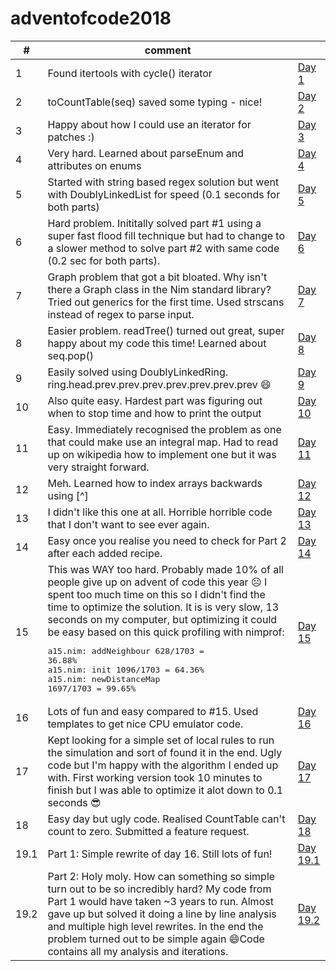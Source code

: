 # adventofcode2018

| #     | comment                                                                          |   |
|-------|----------------------------------------------------------------------------------------------------------------|---|
| 1 | Found itertools with cycle() iterator                                                                          | [Day 1](https://github.com/filipux/adventofcode2018/blob/master/a01.nim)  |
| 2 | toCountTable(seq) saved some typing - nice!                                                                    | [Day 2](https://github.com/filipux/adventofcode2018/blob/master/a02.nim)  |
| 3 | Happy about how I could use an iterator for patches :)                                                         | [Day 3](https://github.com/filipux/adventofcode2018/blob/master/a03.nim)  |
| 4 | Very hard. Learned about parseEnum[]() and attributes on enums                                                 | [Day 4](https://github.com/filipux/adventofcode2018/blob/master/a04.nim)  |
| 5 | Started with string based regex solution but went with DoublyLinkedList for speed (0.1 seconds for both parts) | [Day 5](https://github.com/filipux/adventofcode2018/blob/master/a05.nim)  |
| 6 | Hard problem. Inititally solved part #1 using a super fast flood fill technique but had to change to a slower method to solve part #2 with same code (0.2 sec for both parts).  | [Day 6](https://github.com/filipux/adventofcode2018/blob/master/a06.nim)  |
| 7 | Graph problem that got a bit bloated. Why isn't there a Graph class in the Nim standard library? Tried out generics for the first time. Used strscans instead of regex to parse input. | [Day 7](https://github.com/filipux/adventofcode2018/blob/master/a07.nim)  |
| 8 | Easier problem. readTree() turned out great, super happy about my code this time! Learned about seq.pop()| [Day 8](https://github.com/filipux/adventofcode2018/blob/master/a08.nim)  |
| 9 | Easily solved using DoublyLinkedRing. ring.head.prev.prev.prev.prev.prev.prev.prev 😄| [Day 9](https://github.com/filipux/adventofcode2018/blob/master/a09.nim)  |
| 10 | Also quite easy. Hardest part was figuring out when to stop time and how to print the output| [Day 10](https://github.com/filipux/adventofcode2018/blob/master/a10.nim)  |
| 11 | Easy. Immediately recognised the problem as one that could make use an integral map. Had to read up on wikipedia how to implement one but it was very straight forward. | [Day 11](https://github.com/filipux/adventofcode2018/blob/master/a11.nim)  |
| 12 | Meh. Learned how to index arrays backwards using [^] | [Day 12](https://github.com/filipux/adventofcode2018/blob/master/a12.nim)  |
| 13 | I didn't like this one at all. Horrible horrible code that I don't want to see ever again. | [Day 13](https://github.com/filipux/adventofcode2018/blob/master/a13.nim)  |
| 14 | Easy once you realise you need to check for Part 2 after each added recipe. | [Day 14](https://github.com/filipux/adventofcode2018/blob/master/a14.nim)  |
| 15 | This was WAY too hard. Probably made 10% of all people give up on advent of code this year ☹️ I spent too much time on this so I didn't find the time to optimize the solution. It is is very slow, 13 seconds on my computer,  but optimizing it could be easy based on this quick profiling with nimprof: <pre>a15.nim: addNeighbour 628/1703 = 36.88%<br/>a15.nim: init 1096/1703 = 64.36%<br/>a15.nim: newDistanceMap 1697/1703 = 99.65%</pre>| [Day 15](https://github.com/filipux/adventofcode2018/blob/master/a15.nim)  |
| 16 | Lots of fun and easy compared to #15. Used templates to get nice CPU emulator code. | [Day 16](https://github.com/filipux/adventofcode2018/blob/master/a16.nim)  |
| 17 | Kept looking for a simple set of local rules to run the simulation and sort of found it in the end. Ugly code but I'm happy with the algorithm I ended up with. First working version took 10 minutes to finish but I was able to optimize it alot down to 0.1 seconds 😎 | [Day 17](https://github.com/filipux/adventofcode2018/blob/master/a17.nim)  |
| 18 | Easy day but ugly code. Realised CountTable can't count to zero. Submitted a feature request. | [Day 18](https://github.com/filipux/adventofcode2018/blob/master/a18.nim)  |
| 19.1 | Part 1: Simple rewrite of day 16. Still lots of fun! | [Day 19.1](https://github.com/filipux/adventofcode2018/blob/master/a19.nim)  |
| 19.2 | Part 2: Holy moly. How can something so simple turn out to be so incredibly hard? My code from Part 1 would have taken ~3 years to run. Almost gave up but solved it doing a line by line analysis and multiple high level rewrites. In the end the problem turned out to be simple again 😄Code contains all my analysis and iterations.  | [Day 19.2](https://github.com/filipux/adventofcode2018/blob/master/a19_part2.nim)  |
